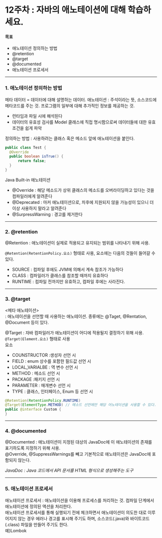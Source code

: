 # 12주차 : 자바의 애노테이션에 대해 학습하세요.

#### 목표

- 애노테이션 정의하는 방법
- @retention
- @target
- @documented
- 애노테이션 프로세서

------------
### 1. 애노테이션 정의하는 방법

메타 데이터 = 데이터에 대해 설명하는 데이터.
애노테이션 : 주석이라는 뜻, 소스코드에 메타코드를 주는 것. 프로그램의 일부에 대해 추가적인 정보를 제공하는 것.  
  - 런타임과 파일 시에 해석된다
  - 데이터의 유효성 검사를 Model 클래스에 직접 명시함으로써 데이터들에 대한 유효조건을 쉽게 파악
  

정의하는 방법 : 사용하려는 클래스 혹은 메소드 앞에 애노테이션을 붙인다.
```java
public class Test {
  @Override
  public boolean isTrue() {
      return false;
  }
}
```

Java Built-in 애노테이션  
- @Override : 해당 메소드가 상위 클래스의 메소드를 오버라이딩하고 있다는 것을 컴파일러에게 알려준다
- @Deprecated : 마커 애노테이션으로, 차후에 지원되지 않을 가능성이 있으니 더이상 사용하지 말라고 알려준다
- @SurpressWarning : 경고를 제거한다  
  
  
------------
### 2. @retention
@Retention : 애노테이션이 실제로 적용되고 유지되는 범위를 나타내기 위해 사용.
  
`@Retention(RetentionPolicy.요소)` 형태로 사용, 요소에는 다음의 것들이 들어갈 수 있다.  
- SOURCE : 컴파일 후에도 JVM에 의해서 계속 참조가 가능하다
- CLASS : 컴파일러가 클래스를 참조할 때까지 유효하다
- RUNTIME : 컴파일 전까지만 유효하고, 컴파일 후에는 사라진다.
  
------------
### 3. @target

<메타 애노테이션>  
: 애노테이션을 선언할 때 사용하는 애노테이션. 종류에는 @Taget, @Rentation, @Document 등이 있다.  
  
@Target : 자바 컴파일러가 애노테이션이 어디에 적용될지 결정하기 위해 사용.  
`@Target(Element.요소)` 형태로 사용  
요소  
- COUNSTRUCTOR :생성자 선언 시
- FIELD : enum 상수를 포함한 필드값 선언 시
- LOCAL_VARIALBE : 역 변수 선언 시
- METHOD : 메소드 선언 시
- PACKAGE :패키지 선언 시
- PARAMETER : 매개변수 선언 시
- TYPE : 클래스, 인터페이스, Enum 등 선언 시
  
```java
@Retention(RetentionPolicy.RUNTIME)
@Target(ElementType.METHOD) // 메소드 선언에만 해당 어노테이션을 사용할 수 있다. 
public @interface Custom {
}
```
  
------------
### 4. @documented

@Documented : 애노테이션이 지정된 대상의 JavaDoc에 이 애노테이션의 존재를 표기하도록 지정하기 위해 사용.  
@Override, @SuppressWarnings를 빼고 기본적으로 애노테이션은 JavaDoc에 포함되지 않는다.

*JavaDoc : Java 코드에서 API 문서를 HTML 형식으로 생성해주는 도구*

------------
### 5. 애노테이션 프로세서
애노테이션 프로세서 : 애노테이션을 이용해 프로세스를 처리하는 것. 컴파일 단계에서 애노테이션에 정의된 액션을 처리한다.  
애노테이션 프로세서를 통해 실행되기 전에 체크하면서 애노테이션이 의도한 대로 이루어지지 않는 경우 에러나 경고를 표시해 주기도 하며, 소스코드(.java)와 바이트코드(.class) 파일을 만들어 주기도 한다.  
예)Lombok   
  
  

